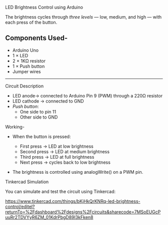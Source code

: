 LED Brightness Control using Arduino

 The brightness cycles through *three levels* — low, medium, and high — with each press of the button.

## Components Used-

- Arduino Uno
- 1 × LED
- 2 × 1KΩ resistor
- 1 × Push button
- Jumper wires

---

Circuit Description

- LED anode→ connected to Arduino Pin 9 (PWM) through a 220Ω resistor  
- LED cathode → connected to GND
- *Push button*:
  - One side to pin 11
  - Other side to GND


 Working-

- When the button is pressed:
  - First press → LED at low brightness
  - Second press → LED at medium brightness
  - Third press → LED at full brightness
  - Next press → cycles back to low brightness

- The brightness is controlled using analogWrite() on a PWM pin.

 
 Tinkercad Simulation

You can simulate and test the circuit using Tinkercad:

https://www.tinkercad.com/things/bKjHkQrKNRq-led-brightness-control/editel?returnTo=%2Fdashboard%2Fdesigns%2Fcircuits&sharecode=7MSoEUGcPuuRr2TDVYyR6ZM_01KdrPbgD89l3kFken8

